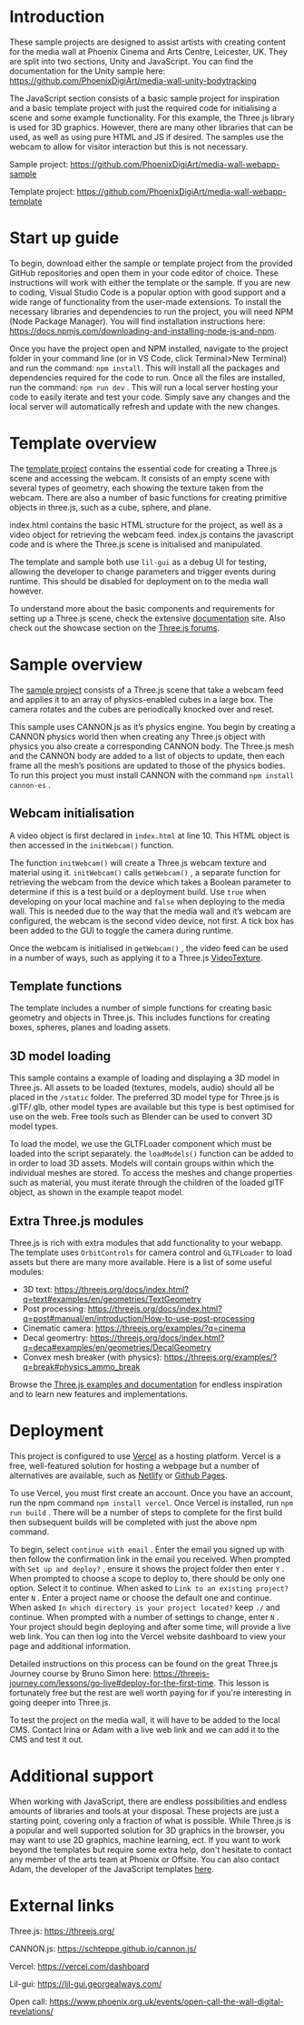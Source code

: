 # Introduction

These sample projects are designed to assist artists with creating content for the media wall at Phoenix Cinema and Arts Centre, Leicester, UK. They are split into two sections, Unity and JavaScript. You can find the documentation for the Unity sample here: https://github.com/PhoenixDigiArt/media-wall-unity-bodytracking

The JavaScript section consists of a basic sample project for inspiration and a basic template project with just the required code for initialising a scene and some example functionality. For this example, the Three.js library is used for 3D graphics. However, there are many other libraries that can be used, as well as using pure HTML and JS if desired. The samples use the webcam to allow for visitor interaction but this is not necessary.

Sample project: https://github.com/PhoenixDigiArt/media-wall-webapp-sample

Template project: https://github.com/PhoenixDigiArt/media-wall-webapp-template

# Start up guide

To begin, download either the sample or template project from the provided GitHub repositories and open them in your code editor of choice. These instructions will work with either the template or the sample. If you are new to coding, Visual Studio Code is a popular option with good support and a wide range of functionality from the user-made extensions. To install the necessary libraries and dependencies to run the project, you will need NPM (Node Package Manager). You will find installation instructions here: https://docs.npmjs.com/downloading-and-installing-node-js-and-npm. 

Once you have the project open and NPM installed, navigate to the project folder in your command line (or in VS Code, click Terminal>New Terminal) and run the command: `npm install`. This will install all the packages and dependencies required for the code to run. Once all the files are installed, run the command: `npm run dev` . This will run a local server hosting your code to easily iterate and test your code. Simply save any changes and the local server will automatically refresh and update with the new changes.

# Template overview

The [template project](https://github.com/PhoenixDigiArt/media-wall-webapp-template) contains the essential code for creating a Three.js scene and accessing the webcam. It consists of an empty scene with several types of geometry, each showing the texture taken from the webcam. There are also a number of basic functions for creating primitive objects in three.js, such as a cube, sphere, and plane.

index.html contains the basic HTML structure for the project, as well as a video object for retrieving the webcam feed. index.js contains the javascript code and is where the Three.js scene is initialised and manipulated. 

The template and sample both use `lil-gui` as a debug UI for testing, allowing the developer to change parameters and trigger events during runtime. This should be disabled for deployment on to the media wall however.

To understand more about the basic components and requirements for setting up a Three.js scene, check the extensive [documentation](https://threejs.org/docs/index.html#manual/en/introduction/Creating-a-scene) site. Also check out the showcase section on the [Three.js forums](https://discourse.threejs.org/c/showcase/7/l/top).

# Sample overview

The [sample project](https://github.com/PhoenixDigiArt/media-wall-webapp-sample) consists of a Three.js scene that take a webcam feed and applies it to an array of physics-enabled cubes in a large box. The camera rotates and the cubes are periodically knocked over and reset. 

This sample uses CANNON.js as it’s physics engine. You begin by creating a CANNON physics world then when creating any Three.js object with physics you also create a corresponding CANNON body. The Three.js mesh and the CANNON body are added to a list of objects to update, then each frame all the mesh’s positions are updated to those of the physics bodies. To run this project you must install CANNON with the command `npm install cannon-es` .

## Webcam initialisation

A video object is first declared in `index.html` at line 10. This HTML object is then accessed in the `initWebcam()` function.

The function `initWebcam()` will create a Three.js webcam texture and material using it. `initWebcam()` calls `getWebcam()` , a separate function for retrieving the webcam from the device which takes a Boolean parameter to determine if this is a test build or a deployment build. Use `true` when developing on your local machine and `false` when deploying to the media wall. This is needed due to the way that the media wall and it’s webcam are configured, the webcam is the second video device, not first. A tick box has been added to the GUI to toggle the camera during runtime.

Once the webcam is initialised in `getWebcam()` , the video feed can be used in a number of ways, such as applying it to a Three.js [VideoTexture](https://threejs.org/docs/?q=video#api/en/textures/VideoTexture). 

## Template functions

The template includes a number of simple functions for creating basic geometry and objects in Three.js. This includes functions for creating boxes, spheres, planes and loading assets. 

## 3D model loading

This sample contains a example of loading and displaying a 3D model in Three.js. All assets to be loaded (textures, models, audio) should all be placed in the `/static` folder. The preferred 3D model type for Three.js is .glTF/.glb, other model types are available but this type is best optimised for use on the web. Free tools such as Blender can be used to convert 3D model types.

To load the model, we use the GLTFLoader component which must be loaded into the script separately. the `loadModels()` function can be added to in order to load 3D assets. Models will contain groups within which the individual meshes are stored. To access the meshes and change properties such as material, you must iterate through the children of the loaded glTF object, as shown in the example teapot model.

## Extra Three.js modules

Three.js is rich with extra modules that add functionality to your webapp. The template uses `OrbitControls` for camera control and `GLTFLoader` to load assets but there are many more available. Here is a list of some useful modules:

- 3D text: https://threejs.org/docs/index.html?q=text#examples/en/geometries/TextGeometry
- Post processing: https://threejs.org/docs/index.html?q=post#manual/en/introduction/How-to-use-post-processing
- Cinematic camera: https://threejs.org/examples/?q=cinema
- Decal geomertry: https://threejs.org/docs/index.html?q=deca#examples/en/geometries/DecalGeometry
- Convex mesh breaker (with physics): https://threejs.org/examples/?q=break#physics_ammo_break

Browse the [Three.js examples and documentation](https://threejs.org/) for endless inspiration and to learn new features and implementations.

# Deployment

This project is configured to use [Vercel](https://vercel.com/dashboard) as a hosting platform. Vercel is a free, well-featured solution for hosting a webpage but a number of alternatives are available, such as [Netlify](https://www.netlify.com/?attr=homepage-modal) or [Github Pages](https://pages.github.com/).

To use Vercel, you must first create an account. Once you have an account, run the npm command `npm install vercel`. Once Vercel is installed, run  `npm run build` . There will be a number of steps to complete for the first build then subsequent builds will be completed with just the above npm command. 

To begin, select `continue with email` . Enter the email you signed up with then follow the confirmation link in the email you received. When prompted with `Set up and deploy?` , ensure it shows the project folder then enter `Y` . When prompted to choose a scope to deploy to, there should be only one option. Select it to continue. When asked to `Link to an existing project?` enter `N` . Enter a project name or choose the default one and continue. When asked `In which directory is your project located?` keep `./` and continue. When prompted with a number of settings to change, enter `N` . Your project should begin deploying and after some time, will provide a live web link. You can then log into the Vercel website dashboard to view your page and additional information.

Detailed instructions on this process can be found on the great Three.js Journey course by Bruno Simon here: https://threejs-journey.com/lessons/go-live#deploy-for-the-first-time. This lesson is fortunately free but the rest are well worth paying for if you're interesting in going deeper into Three.js.

To test the project on the media wall, it will have to be added to the local CMS. Contact Irina or Adam with a live web link and we can add it to the CMS and test it out.

# Additional support

When working with JavaScript, there are endless possibilities and endless amounts of libraries and tools at your disposal. These projects are just a starting point, covering only a fraction of what is possible. While Three.js is a popular and well supported solution for 3D graphics in the browser, you may want to use 2D graphics, machine learning, ect. If you want to work beyond the templates but require some extra help, don't hesitate to contact any member of the arts team at Phoenix or Offsite. You can also contact Adam, the developer of the JavaScript templates [here](mailto:adam@adam-stephenson.co.uk).

# External links

Three.js: https://threejs.org/

CANNON.js: https://schteppe.github.io/cannon.js/

Vercel: https://vercel.com/dashboard

Lil-gui: https://lil-gui.georgealways.com/

Open call: https://www.phoenix.org.uk/events/open-call-the-wall-digital-revelations/

